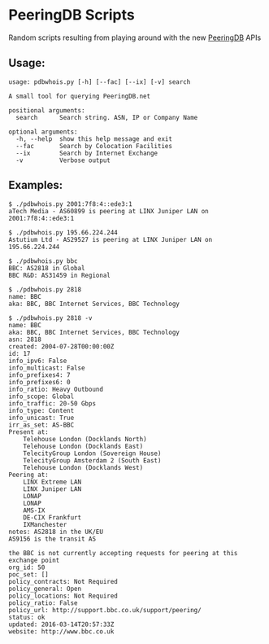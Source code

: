 PeeringDB Scripts
=================

Random scripts resulting from playing around with the new [PeeringDB](https://peeringdb.net) APIs

Usage:
------

    usage: pdbwhois.py [-h] [--fac] [--ix] [-v] search

    A small tool for querying PeeringDB.net

    positional arguments:
      search      Search string. ASN, IP or Company Name

    optional arguments:
      -h, --help  show this help message and exit
      --fac       Search by Colocation Facilities
      --ix        Search by Internet Exchange
      -v          Verbose output


Examples:
--------

    $ ./pdbwhois.py 2001:7f8:4::ede3:1
    aTech Media - AS60899 is peering at LINX Juniper LAN on 2001:7f8:4::ede3:1

    $ ./pdbwhois.py 195.66.224.244
    Astutium Ltd - AS29527 is peering at LINX Juniper LAN on 195.66.224.244

    $ ./pdbwhois.py bbc
    BBC: AS2818 in Global
    BBC R&D: AS31459 in Regional

    $ ./pdbwhois.py 2818
    name: BBC
    aka: BBC, BBC Internet Services, BBC Technology

    $ ./pdbwhois.py 2818 -v
    name: BBC
    aka: BBC, BBC Internet Services, BBC Technology
    asn: 2818
    created: 2004-07-28T00:00:00Z
    id: 17
    info_ipv6: False
    info_multicast: False
    info_prefixes4: 7
    info_prefixes6: 0
    info_ratio: Heavy Outbound
    info_scope: Global
    info_traffic: 20-50 Gbps
    info_type: Content
    info_unicast: True
    irr_as_set: AS-BBC
    Present at:
    	Telehouse London (Docklands North)
    	Telehouse London (Docklands East)
    	TelecityGroup London (Sovereign House)
    	TelecityGroup Amsterdam 2 (South East)
    	Telehouse London (Docklands West)
    Peering at:
    	LINX Extreme LAN
    	LINX Juniper LAN
    	LONAP
    	LONAP
    	AMS-IX
    	DE-CIX Frankfurt
    	IXManchester
    notes: AS2818 in the UK/EU
    AS9156 is the transit AS

    the BBC is not currently accepting requests for peering at this exchange point
    org_id: 50
    poc_set: []
    policy_contracts: Not Required
    policy_general: Open
    policy_locations: Not Required
    policy_ratio: False
    policy_url: http://support.bbc.co.uk/support/peering/
    status: ok
    updated: 2016-03-14T20:57:33Z
    website: http://www.bbc.co.uk
